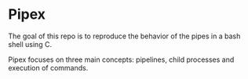 # Pipex
The goal of this repo is to reproduce the behavior of the pipes in a bash shell using C.


Pipex focuses on three main concepts: pipelines, child processes and execution of commands.
